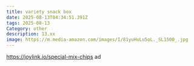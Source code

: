 ```yaml
---
title: variety snack box
date: 2025-08-13T04:34:51.391Z
tags: 2025-08-13
Category: other
description: 13.xx
image: https://m.media-amazon.com/images/I/81yuHuLu5oL._SL1500_.jpg
---
```

https://joylink.io/special-mix-chips ad